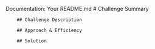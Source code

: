 Documentation: Your README.md
        # Challenge Summary
<!-- Short summary or background information -->

        ## Challenge Description
<!-- Description of the challenge -->

        ## Approach & Efficiency
<!-- What approach did you take? Why? What is the Big O space/time for this approach? -->

        ## Solution
<!-- Embedded whiteboard image -->